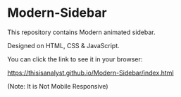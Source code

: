 # Modern-Sidebar

This repository contains Modern animated sidebar.

Designed on HTML, CSS & JavaScript.

You can click the link to see it in your browser:

https://thisisanalyst.github.io/Modern-Sidebar/index.html

(Note: It is Not Mobile Responsive)
